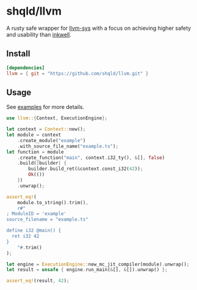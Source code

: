 shqld/llvm
==========

A rusty safe wrapper for [llvm-sys](https://gitlab.com/taricorp/llvm-sys.rs) with a focus on achieving higher safety and usability than [inkwell](https://github.com/TheDan64/inkwell).


Install
-------

```Cargo.toml
[dependencies]
llvm = { git = "https://github.com/shqld/llvm.git" }
```

Usage
-----

See [examples](https://github.com/shqld/llvm/tree/main/examples) for more details.

```rust
use llvm::{Context, ExecutionEngine};

let context = Context::new();
let module = context    
    .create_module("example")
    .with_source_file_name("example.ts");
let function = module
    .create_function("main", context.i32_ty(), &[], false)
    .build(|builder| {
        builder.build_ret(&context.const_i32(42));
        Ok(())
    })
    .unwrap();

assert_eq!(
    module.to_string().trim(),
    r#"
; ModuleID = 'example'
source_filename = "example.ts"

define i32 @main() {
  ret i32 42
}
    "#.trim()
);

let engine = ExecutionEngine::new_mc_jit_compiler(module).unwrap();
let result = unsafe { engine.run_main(&[], &[]).unwrap() };

assert_eq!(result, 42);

```